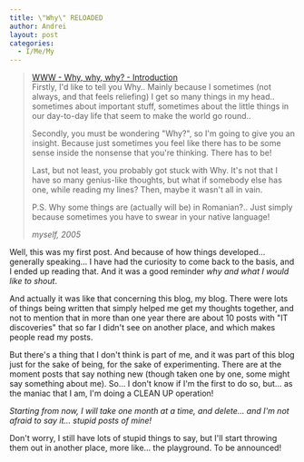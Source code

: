 ```yaml
---
title: \"Why\" RELOADED
author: Andrei
layout: post
categories:
  - I/Me/My
---
```

> [WWW - Why, why, why? - Introduction][1]  
> Firstly, I'd like to tell you Why.. Mainly because I sometimes (not always, and that feels reliefing) I get so many things in my head.. sometimes about important stuff, sometimes about the little things in our day-to-day life that seem to make the world go round..
> 
> Secondly, you must be wondering "Why?", so I'm going to give you an insight. Because just sometimes you feel like there has to be some sense inside the nonsense that you're thinking. There has to be!
> 
> Last, but not least, you probably got stuck with Why. It's not that I have so many genius-like thoughts, but what if somebody else has one, while reading my lines? Then, maybe it wasn't all in vain.
> 
> P.S. Why some things are (actually will be) in Romanian?.. Just simply because sometimes you have to swear in your native language!
> 
> *myself, 2005*

Well, this was my first post. And because of how things developed… generally speaking… I have had the curiosity to come back to the basis, and I ended up reading that. And it was a good reminder *why and what I would like to shout*.

And actually it was like that concerning this blog, my blog. There were lots of things being written that simply helped me get my thoughts together, and not to mention that in more than one year there are about 10 posts with "IT discoveries" that so far I didn't see on another place, and which makes people read my posts.

But there's a thing that I don't think is part of me, and it was part of this blog just for the sake of being, for the sake of experimenting. There are at the moment posts that say nothing new (though taken one by one, some might say something about me). So… I don't know if I'm the first to do so, but… as the maniac that I am, I'm doing a CLEAN UP operation!

*Starting from now, I will take one month at a time, and delete… and I'm not afraid to say it… stupid posts of mine!*

Don't worry, I still have lots of stupid things to say, but I'll start throwing them out in another place, more like… the playground. To be announced!

 [1]: http://andreineculau.wordpress.com/2005/08/20/www-why-why-why-introduction/
